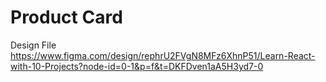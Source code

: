 # Product Card 

Design File
https://www.figma.com/design/rephrU2FVgN8MFz6XhnP51/Learn-React-with-10-Projects?node-id=0-1&p=f&t=DKFDven1aA5H3yd7-0
